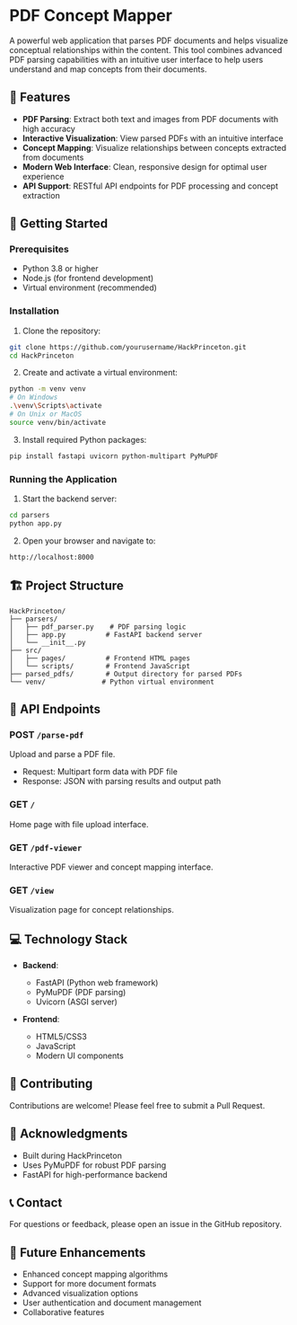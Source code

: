 # PDF Concept Mapper

A powerful web application that parses PDF documents and helps visualize conceptual relationships within the content. This tool combines advanced PDF parsing capabilities with an intuitive user interface to help users understand and map concepts from their documents.

## 🌟 Features

- **PDF Parsing**: Extract both text and images from PDF documents with high accuracy
- **Interactive Visualization**: View parsed PDFs with an intuitive interface
- **Concept Mapping**: Visualize relationships between concepts extracted from documents
- **Modern Web Interface**: Clean, responsive design for optimal user experience
- **API Support**: RESTful API endpoints for PDF processing and concept extraction

## 🚀 Getting Started

### Prerequisites

- Python 3.8 or higher
- Node.js (for frontend development)
- Virtual environment (recommended)

### Installation

1. Clone the repository:
```bash
git clone https://github.com/yourusername/HackPrinceton.git
cd HackPrinceton
```

2. Create and activate a virtual environment:
```bash
python -m venv venv
# On Windows
.\venv\Scripts\activate
# On Unix or MacOS
source venv/bin/activate
```

3. Install required Python packages:
```bash
pip install fastapi uvicorn python-multipart PyMuPDF
```

### Running the Application

1. Start the backend server:
```bash
cd parsers
python app.py
```

2. Open your browser and navigate to:
```
http://localhost:8000
```

## 🏗️ Project Structure

```
HackPrinceton/
├── parsers/
│   ├── pdf_parser.py    # PDF parsing logic
│   ├── app.py          # FastAPI backend server
│   └── __init__.py
├── src/
│   ├── pages/          # Frontend HTML pages
│   └── scripts/        # Frontend JavaScript
├── parsed_pdfs/        # Output directory for parsed PDFs
└── venv/              # Python virtual environment
```

## 🔧 API Endpoints

### POST `/parse-pdf`
Upload and parse a PDF file.
- Request: Multipart form data with PDF file
- Response: JSON with parsing results and output path

### GET `/`
Home page with file upload interface.

### GET `/pdf-viewer`
Interactive PDF viewer and concept mapping interface.

### GET `/view`
Visualization page for concept relationships.

## 💻 Technology Stack

- **Backend**:
  - FastAPI (Python web framework)
  - PyMuPDF (PDF parsing)
  - Uvicorn (ASGI server)

- **Frontend**:
  - HTML5/CSS3
  - JavaScript
  - Modern UI components

## 🤝 Contributing

Contributions are welcome! Please feel free to submit a Pull Request.


## 🙏 Acknowledgments

- Built during HackPrinceton
- Uses PyMuPDF for robust PDF parsing
- FastAPI for high-performance backend

## 📞 Contact

For questions or feedback, please open an issue in the GitHub repository.

## 🔮 Future Enhancements

- Enhanced concept mapping algorithms
- Support for more document formats
- Advanced visualization options
- User authentication and document management
- Collaborative features

